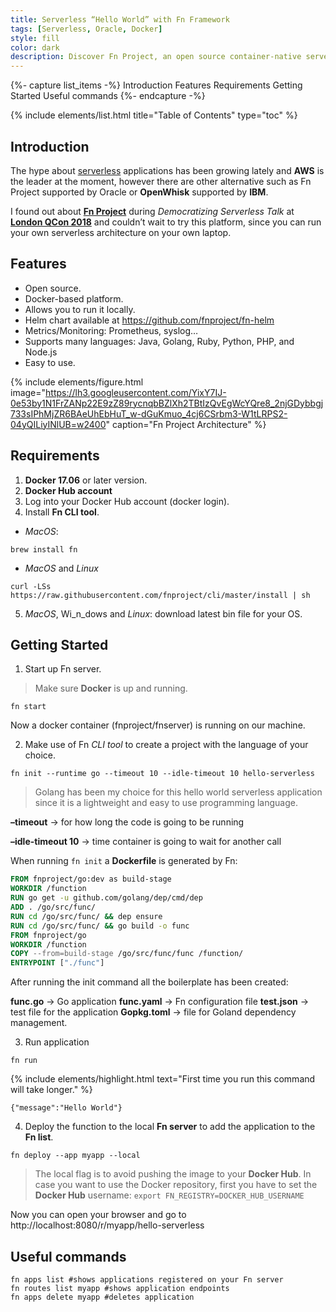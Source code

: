 ```yaml
---
title: Serverless “Hello World” with Fn Framework
tags: [Serverless, Oracle, Docker]
style: fill
color: dark
description: Discover Fn Project, an open source container-native serverless platform that you can run anywhere.
---
```


{%- capture list_items -%}
Introduction
Features
Requirements
Getting Started
Useful commands
{%- endcapture -%}

{% include elements/list.html title="Table of Contents" type="toc" %}

## Introduction

The hype about [serverless](https://en.wikipedia.org/wiki/Serverless_computing) applications has been growing lately and **AWS** is the leader at the moment, however there are other alternative such as Fn Project supported by Oracle or **OpenWhisk** supported by **IBM**.

I found out about **[Fn Project](https://github.com/fnproject/fn)** during _Democratizing Serverless Talk_ at **[London QCon 2018](https://dzone.com/articles/qcon-london-2018)** and couldn’t wait to try this platform, since you can run your own serverless architecture on your own laptop.

## Features

- Open source.
- Docker-based platform.
- Allows you to run it locally.
- Helm chart available at https://github.com/fnproject/fn-helm
- Metrics/Monitoring: Prometheus, syslog…
- Supports many languages: Java, Golang, Ruby, Python, PHP, and Node.js
- Easy to use.

{% include elements/figure.html image="https://lh3.googleusercontent.com/YixY7IJ-0e53by1N1FrZANp22E9zZ89rycnqbBZlXh2TBtIzQvEgWcYQre8_2njGDybbgj733sIPhMjZR6BAeUhEbHuT_w-dGuKmuo_4cj6CSrbm3-W1tLRPS2-04yQILiyINlUB=w2400" caption="Fn Project Architecture" %}

## Requirements

1. **Docker 17.06** or later version.
2. **Docker Hub account**
3. Log into your Docker Hub account (docker login).
4. Install **Fn CLI tool**.
 - _MacOS_:

```shell
brew install fn
```

 - _MacOS_ and _Linux_

 ```shell
curl -LSs https://raw.githubusercontent.com/fnproject/cli/master/install | sh
```

5. _MacOS_, Wi_n_dows and _Linux_: download latest bin file for your OS.

## Getting Started

1. Start up Fn server.

>Make sure **Docker** is up and running.

```shell
fn start
```

Now a docker container (fnproject/fnserver) is running on our machine.

2. Make use of Fn _CLI tool_ to create a project with the language of your choice.

```shell
fn init --runtime go --timeout 10 --idle-timeout 10 hello-serverless
```

>Golang has been my choice for this hello world serverless application since it is a lightweight and easy to use programming language.

**–timeout** -> for how long the code is going to be running

**–idle-timeout 10** -> time container is going to wait for another call

When running `fn init` a **Dockerfile** is generated by Fn:

```Dockerfile
FROM fnproject/go:dev as build-stage
WORKDIR /function
RUN go get -u github.com/golang/dep/cmd/dep
ADD . /go/src/func/
RUN cd /go/src/func/ && dep ensure
RUN cd /go/src/func/ && go build -o func
FROM fnproject/go
WORKDIR /function
COPY --from=build-stage /go/src/func/func /function/
ENTRYPOINT ["./func"]
```

After running the init command all the boilerplate has been created:

**func.go** -> Go application
**func.yaml** -> Fn configuration file
**test.json** -> test file for the application
**Gopkg.toml** -> file for Goland dependency management.

3. Run application

```shell
fn run
```

{% include elements/highlight.html text="First time you run this command will take longer." %}

```shell
{"message":"Hello World"}
```

4. Deploy the function to the local **Fn server** to add the application to the **Fn list**.

```shell
fn deploy --app myapp --local
```

>The local flag is to avoid pushing the image to your **Docker Hub**. In case you want to use the Docker repository, first you have to set the **Docker Hub** username: `export FN_REGISTRY=DOCKER_HUB_USERNAME`


Now you can open your browser and go to http://localhost:8080/r/myapp/hello-serverless

## Useful commands

```shell
fn apps list #shows applications registered on your Fn server
fn routes list myapp #shows application endpoints
fn apps delete myapp #deletes application
```
